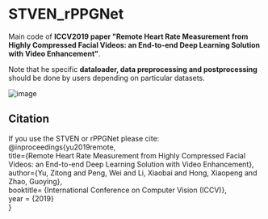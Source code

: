 # STVEN_rPPGNet
Main code of **ICCV2019 paper "Remote Heart Rate Measurement from Highly Compressed Facial Videos: an End-to-end Deep Learning Solution with Video Enhancement"**.    

Note that he specific **dataloader, data preprocessing and postprocessing** should be done by users depending on particular datasets.   

![image](https://github.com/ZitongYu/STVEN_rPPGNet/tree/master/pics/network.png)  

Citation
------- 
If you use the STVEN or rPPGNet please cite:  
	@inproceedings{yu2019remote,  
			title={Remote Heart Rate Measurement from Highly Compressed Facial Videos: an End-to-end Deep Learning Solution with Video Enhancement},  
 	 		author={Yu, Zitong and Peng, Wei and Li, Xiaobai and Hong, Xiaopeng and Zhao, Guoying},  
			booktitle= {International Conference on Computer Vision (ICCV)},  
			year = {2019}  
}  
